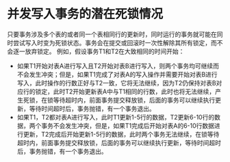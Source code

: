 # 并发写入事务的潜在死锁情况<a name="ZH-CN_TOPIC_0289899942"></a>

只要事务涉及多个表的或者同一个表相同行的更新时，同时运行的事务就可能在同时尝试写入时变为死锁状态。事务会在提交或回滚时一次性解除其所有锁定，而不会逐一放弃锁定。 例如，假设事务T1和T2在大致相同的时间开始：

-   如果T1开始对表A进行写入且T2开始对表B进行写入，则两个事务均可继续而不会发生冲突；但是，如果T1完成了对表A的写入操作并需要开始对表B进行写入，此时操作的行数正好与T2一致，它将无法继续，因为T2仍保持对表B对应行的锁定，此时T2开始更新表A中与T1相同的行数，此时也将无法继续，产生死锁，在锁等待超时内，前面事务提交释放锁，后面的事务可以继续执行更新，等待时间超时后，事务抛错，有一个事务退出。
-   如果T1，T2都对表A进行写入，此时T1更新1-5行的数据，T2更新6-10行的数据，两个事务不会发生冲突，但是，如果T1完成后开始对表A的6-10行数据进行更新，T2完成后开始更新1-5行的数据，此时两个事务无法继续，在锁等待超时内，前面事务提交释放锁，后面的事务可以继续执行更新，等待时间超时后，事务抛错，有一个事务退出。

